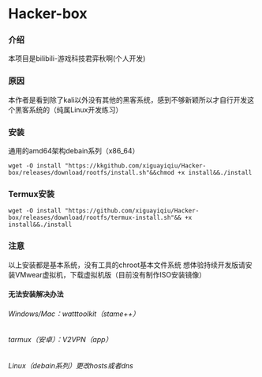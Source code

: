 # Hacker-box
### 介绍
本项目是bilibili-游戏科技君弈秋啊(个人开发)
### 原因
本作者是看到除了kali以外没有其他的黑客系统，感到不够新颖所以才自行开发这个黑客系统的（纯属Linux开发练习）
### 安装
通用的amd64架构debain系列（x86_64）
```shell
wget -O install "https://kkgithub.com/xiguayiqiu/Hacker-box/releases/download/rootfs/install.sh"&&chmod +x install&&./install
```
### Termux安装
```
wget -O install "https://github.com/xiguayiqiu/Hacker-box/releases/download/rootfs/termux-install.sh"&& +x install&&./install
```
### 注意
以上安装都是基本系统，没有工具的chroot基本文件系统
想体验持续开发版请安装VMwear虚拟机，下载虚拟机版（目前没有制作ISO安装镜像）

#### 无法安装解决办法
###### Windows/Mac：watttoolkit（stame++）
###### tarmux（安卓）：V2VPN（app）
###### Linux（debain系列）更改hosts或者dns
